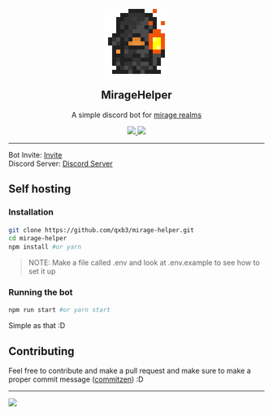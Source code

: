 <p align="center">
  <img src="https://github.com/qxb3/mirage-helper/blob/main/assets/icons/mirage.png?raw=true" align="center">
</p>

<h2 align="center">MirageHelper</h2>
<p align="center">
  A simple discord bot for <a href="https://www.miragerealms.co.uk/">mirage realms</a>
</p>

<p align"center">
  <a href="https://img.shields.io/badge/contributions-welcome-brightgreen.svg?style=flat"></a>
</p>
<p align="center">
  <a href="https://github.com/dwyl/qxb3/mirage-helper">
    <img src="https://img.shields.io/badge/contributions-welcome-brightgreen.svg?style=flat">
  </a>

  <a href="https://github.com/qxb3/mirage-helper/blob/main/LICENSE">
    <img src="https://badgen.net/github/license/qxb3/mirage-helper">
  </a>
</p>

---

Bot Invite: [Invite](https://discord.com/api/oauth2/authorize?client_id=903372467370864740&permissions=414464855105&scope=bot%20applications.commands)
<br>
Discord Server: [Discord Server](https://discord.gg/jmcWaC829X)

## Self hosting

### Installation

```bash
git clone https://github.com/qxb3/mirage-helper.git
cd mirage-helper
npm install #or yarn
```

> NOTE: Make a file called .env and look at .env.example
to see how to set it up

### Running the bot

```bash
npm run start #or yarn start
```

Simple as that :D

## Contributing
Feel free to contribute and make a pull request and make sure to make a proper commit message ([commitzen](https://www.conventionalcommits.org/en/v1.0.0/)) :D

---

<a href="https://github.com/qxb3/mirage-helper">
  <img src="http://ForTheBadge.com/images/badges/built-with-love.svg">
</a>
